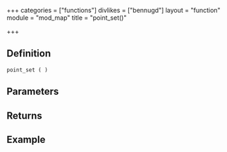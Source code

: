 +++
categories = ["functions"]
divlikes = ["bennugd"]
layout = "function"
module = "mod_map"
title = "point_set()"

+++

## Definition

    point_set ( )

## Parameters

## Returns

## Example
